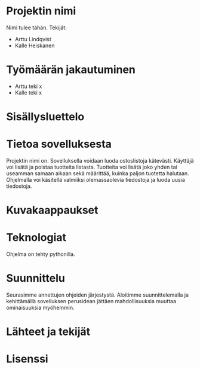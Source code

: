 
# Projektin nimi

Nimi tulee tähän. 
Tekijät: 
- Arttu Lindqvist
- Kalle Heiskanen

# Työmäärän jakautuminen
- Arttu teki x
- Kalle teki x

# Sisällysluettelo

# Tietoa sovelluksesta
Projektin nimi on. Sovelluksella voidaan luoda ostoslistoja kätevästi. Käyttäjä voi lisätä ja poistaa tuotteita listasta. Tuotteita voi lisätä joko yhden tai useamman samaan aikaan sekä määrittää, kuinka paljon tuotetta halutaan. Ohjelmalla voi käsitellä valmiiksi olemassaolevia tiedostoja ja luoda uusia tiedostoja. 

# Kuvakaappaukset

# Teknologiat
Ohjelma on tehty pythonilla.

# Suunnittelu
Seurasimme annettujen ohjeiden järjestystä. Aloitimme suunnittelemalla ja kehittämällä sovelluksen perusidean jättäen mahdollisuuksia muuttaa ominaisuuksia myöhemmin.

# Lähteet ja tekijät

# Lisenssi
